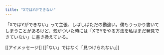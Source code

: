 ```yaml
---
title: "XではYができない"
---
```


「XではYができない」って主張、しばしばただの勘違い。僕もうっかり書いてしまうことがあるけど、気がついた時には「XでYをやる方法を私はまだ発見できていない」に書き換えている。

[[アイメッセージ]]
[[「ない」ではなく「見つけられない」]]
